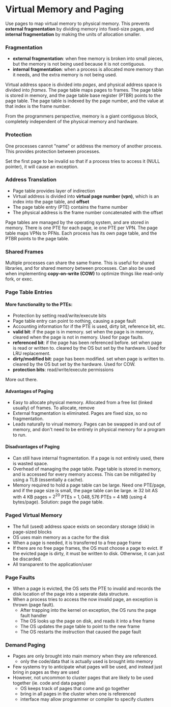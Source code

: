 # Virtual Memory and Paging

Use pages to map virtual memory to physical memory. This prevents **external fragmentation** by dividing memory into fixed-size pages, and **internal fragmentation** by making the units of allocation smaller.

### Fragmentation

- **external fragmentation**: when free memory is broken into small pieces, but the memory is not being used because it is not contiguous.
- **internal fragmentation**: when a process is allocated more memory than it needs, and the extra memory is not being used.

Virtual address space is divided into *pages*, and physical address space is divided into *frames*. The page table maps pages to frames. The page table is stored in memory, and the page table base register (PTBR) points to the page table. The page table is indexed by the page number, and the value at that index is the frame number.

From the programmers perspective, memory is a giant contiguous block, completely independent of the physical memory and hardware.

### Protection

One processes cannot "name" or address the memory of another process. This provides protection between processes.

Set the first page to be invalid so that if a process tries to access it (NULL pointer), it will cause an exception.

### Address Translation

- Page table provides layer of indirection
- Virtual address is divided into **virtual page number (vpn)**, which is an index into the page table, and **offset**
- The page table entry (PTE) contains the frame number
- The physical address is the frame number concatenated with the offset

Page tables are managed by the operating system, and are stored in memory. There is one PTE for each page, ie one PTE per VPN. The page table maps VPNs to PFNs. Each process has its own page table, and the PTBR points to the page table.

### Shared Frames

Multiple processes can share the same frame. This is useful for shared libraries, and for shared memory between processes. Can also be used when implementing **copy-on-write (COW)** to optimize things like read-only fork, or exec.

### Page Table Entries

#### More functionality to the PTEs:

- Protection by setting read/write/execute bits
- Page table entry can point to nothing, causing a page fault
- Accounting information for if the PTE is used, dirty bit, reference bit, etc.
- **valid bit**: if the page is in memory. set when the page is in memory, cleared when the page is not in memory. Used for page faults.
- **referenced bit**: if the page has been referenced before. set when page is read or written to. cleared by the OS but set by the hardware. Used for LRU replacement.
- **dirty/modified bit**: page has been modified. set when page is written to. cleared by the OS but set by the hardware. Used for COW.
- **protection bits**: read/write/execute permissions

More out there.

#### Advantages of Paging

- Easy to allocate physical memory. Allocated from a free list (linked usually) of frames. To allocate, remove
- External fragmentation is eliminated. Pages are fixed size, so no fragmentation.
- Leads naturally to virual memory. Pages can be swapped in and out of memory, and don't need to be entirely in physical memory for a program to run.

#### Disadvantages of Paging

- Can still have internal fragmentation. If a page is not entirely used, there is wasted space.
- Overhead of managing the page table. Page table is stored in memory, and is accessed for every memory access. This can be mitigated by using a TLB (essentially a cache).
- Memory required to hold a page table can be large. Need one PTE/page, and if the page size is small, the page table can be large. ie 32 bit AS with 4 KB pages = $2^20$ PTEs = $1,048,576$ PTEs = 4 MB (using 4 bytes/page). Solution: page the page table.

### Paged Virtual Memory

- The full (used) address space exists on secondary storage (disk) in page-sized blocks
- OS uses main memory as a cache for the disk
- When a page is needed, it is transferred to a free page frame
- If there are no free page frames, the OS must choose a page to evict. If the evicted page is dirty, it must be written to disk. Otherwise, it can just be discarded.
- All transparent to the application/user

### Page Faults

- When a page is evicted, the OS sets the PTE to invalid and records the disk location of the page into a seperate data structure.
- When a process tries to access the now invalid page, an exception is thrown (page fault).
    - After trapping into the kernel on exception, the OS runs the page fault handler
    - The OS looks up the page on disk, and reads it into a free frame
    - The OS updates the page table to point to the new frame
    - The OS restarts the instruction that caused the page fault

### Demand Paging

- Pages are only brought into main memory when they are referenced.
    - only the code/data that is actually used is brought into memory
- Few systems try to anticipate what pages will be used, and instead just bring in pages as they are used
- However, not uncommon to cluster pages that are likely to be used together (ie. code and data pages)
    - OS keeps track of pages that come and go together
    - bring in all pages in the cluster when one is referenced
    - interface may allow programmer or compiler to specify clusters
